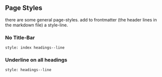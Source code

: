 
## Page Styles
there are some general page-styles.
add to frontmatter (the header lines in the markdown file) a style-line.

### No Title-Bar
```
style: index headings--line

```

### Underline on all headings
```
style: headings--line

```
